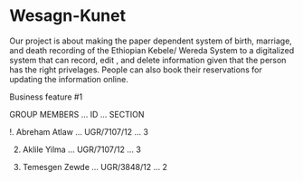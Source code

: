 # Wesagn-Kunet

Our project is about making the paper dependent system of birth, marriage, and death recording of the Ethiopian Kebele/ Wereda System to a digitalized system that can record, edit , and delete information given that the person has the right privelages. People can also book their reservations for updating the information online.

Business feature #1






GROUP MEMBERS      ...    ID        ...    SECTION

!. Abreham Atlaw  ...  UGR/7107/12   ...  3

2. Aklile Yilma   ...  UGR/7107/12   ...    3

3. Temesgen Zewde ...  UGR/3848/12   ...    2  
        
